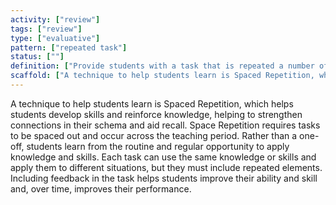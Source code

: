 ```yaml
---
activity: ["review"]
tags: ["review"]
type: ["evaluative"]
pattern: ["repeated task"]
status: [""]
definition: ["Provide students with a task that is repeated a number of times and utilises feedback to improve their process. "]
scaffold: ["A technique to help students learn is Spaced Repetition, which helps students develop skills and reinforce knowledge, helping to strengthen connections in their schema and aid recall. Space Repetition requires tasks to be spaced out and occur across the teaching period. Rather than a one-off, students learn from the routine and regular opportunity to apply knowledge and skills. Each task can use the same knowledge or skills and apply them to different situations, but they must include repeated elements. Including feedback in the task helps students improve their ability and skill and, over time, improves their performance."]
---
```


A technique to help students learn is Spaced Repetition, which helps students develop skills and reinforce knowledge, helping to strengthen connections in their schema and aid recall. Space Repetition requires tasks to be spaced out and occur across the teaching period. Rather than a one-off, students learn from the routine and regular opportunity to apply knowledge and skills. Each task can use the same knowledge or skills and apply them to different situations, but they must include repeated elements. Including feedback in the task helps students improve their ability and skill and, over time, improves their performance.
